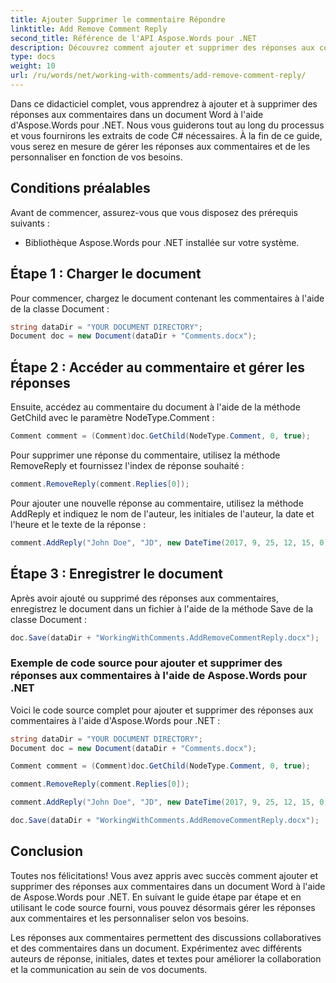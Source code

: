 ```yaml
---
title: Ajouter Supprimer le commentaire Répondre
linktitle: Add Remove Comment Reply
second_title: Référence de l'API Aspose.Words pour .NET
description: Découvrez comment ajouter et supprimer des réponses aux commentaires dans des documents Word à l'aide d'Aspose.Words pour .NET.
type: docs
weight: 10
url: /ru/words/net/working-with-comments/add-remove-comment-reply/
---
```


Dans ce didacticiel complet, vous apprendrez à ajouter et à supprimer des réponses aux commentaires dans un document Word à l'aide d'Aspose.Words pour .NET. Nous vous guiderons tout au long du processus et vous fournirons les extraits de code C# nécessaires. À la fin de ce guide, vous serez en mesure de gérer les réponses aux commentaires et de les personnaliser en fonction de vos besoins.

## Conditions préalables
Avant de commencer, assurez-vous que vous disposez des prérequis suivants :
- Bibliothèque Aspose.Words pour .NET installée sur votre système.

## Étape 1 : Charger le document
Pour commencer, chargez le document contenant les commentaires à l'aide de la classe Document :

```csharp
string dataDir = "YOUR DOCUMENT DIRECTORY";
Document doc = new Document(dataDir + "Comments.docx");
```

## Étape 2 : Accéder au commentaire et gérer les réponses
Ensuite, accédez au commentaire du document à l'aide de la méthode GetChild avec le paramètre NodeType.Comment :

```csharp
Comment comment = (Comment)doc.GetChild(NodeType.Comment, 0, true);
```

Pour supprimer une réponse du commentaire, utilisez la méthode RemoveReply et fournissez l'index de réponse souhaité :

```csharp
comment.RemoveReply(comment.Replies[0]);
```

Pour ajouter une nouvelle réponse au commentaire, utilisez la méthode AddReply et indiquez le nom de l'auteur, les initiales de l'auteur, la date et l'heure et le texte de la réponse :

```csharp
comment.AddReply("John Doe", "JD", new DateTime(2017, 9, 25, 12, 15, 0), "New reply");
```

## Étape 3 : Enregistrer le document
Après avoir ajouté ou supprimé des réponses aux commentaires, enregistrez le document dans un fichier à l'aide de la méthode Save de la classe Document :

```csharp
doc.Save(dataDir + "WorkingWithComments.AddRemoveCommentReply.docx");
```

### Exemple de code source pour ajouter et supprimer des réponses aux commentaires à l'aide de Aspose.Words pour .NET
Voici le code source complet pour ajouter et supprimer des réponses aux commentaires à l'aide d'Aspose.Words pour .NET :

```csharp
string dataDir = "YOUR DOCUMENT DIRECTORY";
Document doc = new Document(dataDir + "Comments.docx");

Comment comment = (Comment)doc.GetChild(NodeType.Comment, 0, true);

comment.RemoveReply(comment.Replies[0]);

comment.AddReply("John Doe", "JD", new DateTime(2017, 9, 25, 12, 15, 0), "New reply");

doc.Save(dataDir + "WorkingWithComments.AddRemoveCommentReply.docx");
```

## Conclusion
Toutes nos félicitations! Vous avez appris avec succès comment ajouter et supprimer des réponses aux commentaires dans un document Word à l'aide de Aspose.Words pour .NET. En suivant le guide étape par étape et en utilisant le code source fourni, vous pouvez désormais gérer les réponses aux commentaires et les personnaliser selon vos besoins.

Les réponses aux commentaires permettent des discussions collaboratives et des commentaires dans un document. Expérimentez avec différents auteurs de réponse, initiales, dates et textes pour améliorer la collaboration et la communication au sein de vos documents.